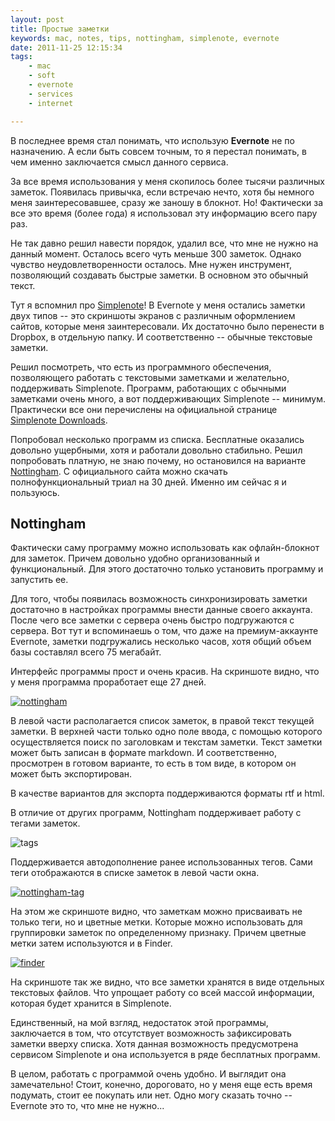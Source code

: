 ```yaml
---
layout: post
title: Простые заметки
keywords: mac, notes, tips, nottingham, simplenote, evernote
date: 2011-11-25 12:15:34
tags:
    - mac
    - soft
    - evernote
    - services
    - internet

---
```


В последнее время стал понимать, что использую **Evernote** не по назначению. А если быть
совсем точным, то я перестал понимать, в чем именно заключается смысл данного сервиса.

За все время использования у меня скопилось более тысячи различных заметок. Появилась
привычка, если встречаю нечто, хотя бы немного меня заинтересовавшее, сразу же заношу в
блокнот. Но! Фактически за все это время (более года) я использовал эту информацию всего
пару раз. 

Не так давно решил навести порядок, удалил все, что мне не нужно на данный момент.
Осталось всего чуть меньше 300 заметок. Однако чувство неудовлетворенности осталось. Мне
нужен инструмент, позволяющий создавать быстрые заметки. В основном это обычный текст. 

Тут я вспомнил про [Simplenote][]! В Evernote у меня остались заметки
двух типов -- это скриншоты экранов с различным оформлением сайтов, которые меня
заинтересовали. Их достаточно было перенести в Dropbox, в отдельную папку. И
соответственно -- обычные текстовые заметки.

[Simplenote]: http://simplenoteapp.com/
    "Simplenote"

Решил посмотреть, что есть из программного обеспечения, позволяющего работать с текстовыми
заметками и желательно, поддерживать Simplenote. Программ, работающих с обычными заметками
очень много, а вот поддерживающих Simplenote -- минимум. Практически все они перечислены
на официальной странице [Simplenote Downloads][].

[Simplenote Downloads]: http://simplenoteapp.com/downloads/
    "Simplenote Downloads"

Попробовал несколько программ из списка. Бесплатные оказались довольно ущербными, хотя и
работали довольно стабильно. Решил попробовать платную, не знаю почему, но остановился на
варианте [Nottingham][]. С официального сайта можно скачать
полнофункциональный триал на 30 дней. Именно им сейчас я и пользуюсь.

[Nottingham]: http://clickontyler.com/nottingham/
    "An elegant notepad for your Mac"

## Nottingham

Фактически саму программу можно использовать как офлайн-блокнот для заметок. Причем
довольно удобно организованный и функциональный. Для этого достаточно только установить
программу и запустить ее.

Для того, чтобы появилась возможность синхронизировать заметки достаточно в настройках
программы внести данные своего аккаунта. После чего все заметки с сервера очень быстро
подгружаются с сервера. Вот тут и вспоминаешь о том, что даже на премиум-аккаунте
Evernote, заметки подгружались несколько часов, хотя общий объем базы составлял всего 75
мегабайт.

Интерфейс программы прост и очень красив. На скриншоте видно, что у меня программа
проработает еще 27 дней. 

[![nottingham][]](http://static.juev.ru/2011/11/nottingham.png)

[nottingham]: http://static.juev.ru/2011/11/nottingham-th.jpg

В левой части располагается список заметок, в правой текст текущей заметки. В верхней
части только одно поле ввода, с помощью которого осуществляется поиск по заголовкам и
текстам заметки. Текст заметки может быть записан в формате markdown. И соответственно,
просмотрен в готовом варианте, то есть в том виде, в котором он может быть экспортирован.

В качестве вариантов для экспорта поддерживаются форматы rtf и html.

В отличие от других программ, Nottingham поддерживает работу с тегами заметок. 

![tags](http://static.juev.ru/2011/11/tags.png)

Поддерживается автодополнение ранее использованных тегов. Сами теги отображаются в списке
заметок в левой части окна.

[![nottingham-tag][]](http://static.juev.ru/2011/11/nottingham-tag.png)

[nottingham-tag]: http://static.juev.ru/2011/11/nottingham-tag-th.jpg

На этом же скриншоте видно, что заметкам можно присваивать не только теги, но и цветные
метки. Которые можно использовать для группировки заметок по определенному признаку.
Причем цветные метки затем используются и в Finder.

[![finder][]](http://static.juev.ru/2011/11/finder.png)

[finder]: http://static.juev.ru/2011/11/finder-th.jpg

На скриншоте так же видно, что все заметки хранятся в виде отдельных текстовых файлов. Что
упрощает работу со всей массой информации, которая будет хранится в Simplenote.

Единственный, на мой взгляд, недостаток этой программы, заключается в том, что отсутствует
возможность зафиксировать заметки вверху списка. Хотя данная возможность предусмотрена
сервисом Simplenote и она используется в ряде бесплатных программ.

В целом, работать с программой очень удобно. И выглядит она замечательно! Стоит, конечно,
дороговато, но у меня еще есть время подумать, стоит ее покупать или нет. Одно могу
сказать точно -- Evernote это то, что мне не нужно...
